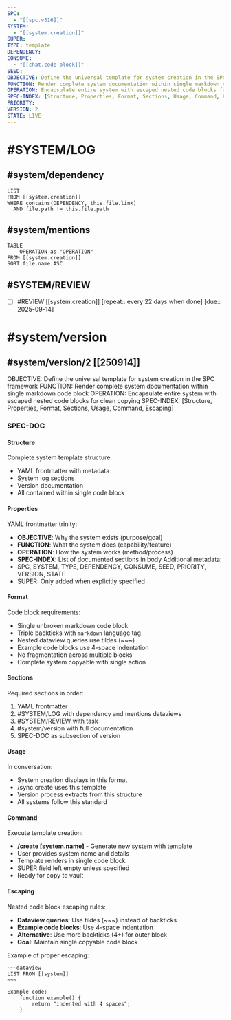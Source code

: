 ```yaml
---
SPC:
  - "[[spc.v316]]"
SYSTEM:
  - "[[system.creation]]"
SUPER:
TYPE: template
DEPENDENCY:
CONSUME:
  - "[[chat.code-block]]"
SEED:
OBJECTIVE: Define the universal template for system creation in the SPC framework
FUNCTION: Render complete system documentation within single markdown code block
OPERATION: Encapsulate entire system with escaped nested code blocks for clean copying
SPEC-INDEX: [Structure, Properties, Format, Sections, Usage, Command, Escaping]
PRIORITY:
VERSION: 2
STATE: LIVE
---
```

# #SYSTEM/LOG
## #system/dependency
~~~dataview
LIST
FROM [[system.creation]]
WHERE contains(DEPENDENCY, this.file.link)
  AND file.path != this.file.path
~~~
## #system/mentions
~~~dataview
TABLE
    OPERATION as "OPERATION"
FROM [[system.creation]]
SORT file.name ASC
~~~
## #SYSTEM/REVIEW
- [ ] #REVIEW [[system.creation]]  [repeat:: every 22 days when done]  [due:: 2025-09-14]
# #system/version
## #system/version/2 [[250914]]
OBJECTIVE: Define the universal template for system creation in the SPC framework
FUNCTION: Render complete system documentation within single markdown code block
OPERATION: Encapsulate entire system with escaped nested code blocks for clean copying
SPEC-INDEX: [Structure, Properties, Format, Sections, Usage, Command, Escaping]

### SPEC-DOC

#### Structure
Complete system template structure:
- YAML frontmatter with metadata
- System log sections
- Version documentation
- All contained within single code block

#### Properties
YAML frontmatter trinity:
- **OBJECTIVE**: Why the system exists (purpose/goal)
- **FUNCTION**: What the system does (capability/feature)
- **OPERATION**: How the system works (method/process)
- **SPEC-INDEX**: List of documented sections in body
Additional metadata:
- SPC, SYSTEM, TYPE, DEPENDENCY, CONSUME, SEED, PRIORITY, VERSION, STATE
- SUPER: Only added when explicitly specified

#### Format
Code block requirements:
- Single unbroken markdown code block
- Triple backticks with `markdown` language tag
- Nested dataview queries use tildes (~~~)
- Example code blocks use 4-space indentation
- No fragmentation across multiple blocks
- Complete system copyable with single action

#### Sections
Required sections in order:
1. YAML frontmatter
2. #SYSTEM/LOG with dependency and mentions dataviews
3. #SYSTEM/REVIEW with task
4. #system/version with full documentation
5. SPEC-DOC as subsection of version

#### Usage
In conversation:
- System creation displays in this format
- /sync.create uses this template
- Version process extracts from this structure
- All systems follow this standard

#### Command
Execute template creation:
- **/create [system.name]** - Generate new system with template
- User provides system name and details
- Template renders in single code block
- SUPER field left empty unless specified
- Ready for copy to vault

#### Escaping
Nested code block escaping rules:
- **Dataview queries**: Use tildes (~~~) instead of backticks
- **Example code blocks**: Use 4-space indentation
- **Alternative**: Use more backticks (4+) for outer block
- **Goal**: Maintain single copyable code block

Example of proper escaping:

    ~~~dataview
    LIST FROM [[system]]
    ~~~

    Example code:
        function example() {
            return "indented with 4 spaces";
        }